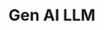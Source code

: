 ---
title: "Gen AI LLM"
linkTitle: "Gen AI LLM"
description: "Tutorials and guides for deploying and fine-tuning large language models (LLMs) on Google Kubernetes Engine (GKE)"
weight: 30
type: docs
---